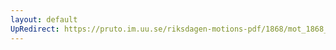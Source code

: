 ```yaml
---
layout: default
UpRedirect: https://pruto.im.uu.se/riksdagen-motions-pdf/1868/mot_1868__ak__238/mot_1868__ak__238-001.pdf
---
```

